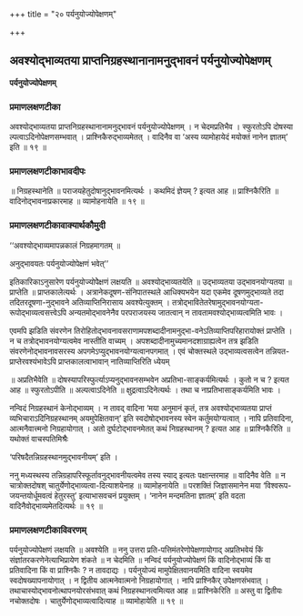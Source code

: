 +++
title = "२० पर्यनुयोज्योपेक्षणम्"

+++


## अवश्योद्भाव्यतया प्राप्तनिग्रहस्थानानामनुद्भावनं पर्यनुयोज्योपेक्षणम्

**पर्यनुयोज्योपेक्षणम्** 

### **प्रमाणलक्षणटीका**

अवश्योद्भाव्यतया प्राप्तनिग्रहस्थानानामनुद्भावनं पर्यनुयोज्योपेक्षणम् । न चेदमप्रतिभैव । स्फुरतोऽपि दोषस्या ल्पत्वाऽदिनोपेक्षणसम्भवात् । प्राश्निकैरुद्भाव्यमेतत् । वादिनैव वा ‘अस्य व्यामोहायेदं मयोक्तं नानेन ज्ञातम्’ इति ॥ १९ ॥

### **प्रमाणलक्षणटीकाभावदीपः**

॥ निग्रहस्थानेति ॥ पराजयहेतुदोषानुद्भावनमित्यर्थः । कथमिदं ज्ञेयम् ? इत्यत आह ॥ प्राश्निकैरिति ॥ वादिनोद्भावनाप्रकारमाह ॥ व्यामोहनायेति ॥ १९ ॥

### **प्रमाणलक्षणटीकावाक्यार्थकौमुदी**

‘‘अवश्योद्भाव्यमापन्नकालं निग्रहमागतम् ॥

अनुद्भावयतः पर्यनुयोज्योपेक्षणं भवेत्’’

इतिकारिकाऽनुसारेण पर्यनुयोज्योपेेक्षणं लक्षयति ॥ अवश्योद्भाव्यतयेति ॥ उद्भाव्यतया उद्भावनयोग्यतया ॥ प्राप्तेति ॥ प्राप्तकालेत्यर्थः । अत्रानेकदूषण-संनिपातस्थले आधिक्यभयेन यदा एकमेव दूषणमुद्भाव्यते तदा तदितरदूषणा-नुद्भावने अतिव्याप्तिनिरासाय अवश्येत्युक्तम् । तत्रोद्भावितेतरेषामुद्भावनयोग्यता-रूपोद्भाव्यत्वसत्त्वेऽपि
अन्यतमोद्भावनेनैव परपराजयस्य जातत्वान् न तावतामवश्योद्भाव्यत्वमिति भावः ।

एवमपि झडिति संवरणेन तिरोहितोद्भावनावसराणामपशब्दादीनामनुद्भा-वनेऽतिव्याप्तिपरिहारायोक्तं प्राप्तेति । न च तत्रोद्भावनयोग्यत्वमेव नास्तीति वाच्यम् । अपशब्दादीनामुच्यमानदशाग्राह्यत्वेन तत्र झडिति संवरणेनोद्भावनावसरस्य अपगमेऽप्युद्भावनयोग्यत्वानपगमात् । एवं चोक्तस्थले उद्भाव्यत्वसत्वेन तन्नियत-प्राप्तेरवश्यंभावेऽपि प्राप्तकालत्वाभावान् नातिव्याप्तिरिति ध्येयम्

॥ अप्रतिभैवेति ॥ दोषस्यापरिस्फुर्त्याऽप्यनुद्भावनसम्भवेन अप्रतिभा-साङ्कर्यमित्यर्थः । कुतो न च ? इत्यत आह ॥ स्फुरतोऽपीति ॥ अल्पत्वाऽदिनेति ॥ क्षुद्रत्वाऽदिनेत्यर्थः । तथा च नाप्रतिभासाङ्कर्यमिति भावः ।

नन्विदं निग्रहस्थानं केनोद्भाव्यम् । न तावद् वादिना ‘मया अनुमानं कृतं, तत्र अवश्योद्भाव्यतया प्राप्तं व्यभिचाराऽदिनिग्रहस्थानम् अयमुपेक्षितवान्’ इति स्वदोषोद्भावनस्य स्वेन कर्तुमयोग्यत्वात् । नापि प्रतिवादिना, आत्मनैवात्त्मनो निग्रहायोगात् । अतो दुर्घटोद्भावनमेतत् कथं निग्रहस्थानम् ? इत्यत आह ॥ प्राश्निकैरिति ॥ यथोक्तं वाचस्पतिमिश्रैः

‘परिषदैतन्निग्रहस्थानमुद्भावनीयम्’ इति ।

ननु मध्यस्थस्य तन्निग्रहापरिस्फूर्तावनुद्भावनीयत्वमेव तस्य स्याद् इत्यतः पक्षान्तरमाह ॥ वादिनैव वेति ॥ न चात्रोक्तदोषश् चातुर्येणोद्भाव्यत्वा-दित्याशयेनाह ॥ व्यामोहनायेति ॥ परशक्तिं जिज्ञासमानेन मया ‘विश्वरूप-जयन्तयोर्धूमवत्वं हेतुरस्तु’ इत्याभासवचनं प्रयुक्तम् । ‘नानेन मन्दमतिना ज्ञातम्’ इति वदता वादिनैवोद्भाव्यमेतदित्यर्थः ॥ १९ ॥

### **प्रमाणलक्षणटीकाविवरणम्**

पर्यनुयोज्योपेक्षणं लक्षयति ॥ अवश्येति ॥ ननु उत्तरा प्रति-पत्तिमंतरेणोपेक्षणायोगाद् अप्रतिभवेयं किं संज्ञांतरकरणेनेत्याभिप्रायेण शंकते ॥ न चेदमिति ॥ नन्विदं पर्यनुयोज्योपेक्षणं किं वादिनोद्भाव्यं किं वा प्रतिवादिना किं वा प्राश्निकैः ? न तावदाद्यः । पर्यनुयोज्यं मामुपेक्षितवानयमिति वादिना स्वयमेव स्वदोषख्यापनायोगात् । न द्वितीय आत्मनेवात्मनो निग्रहायोगात् । नापि प्राश्निकैर् उपेक्षणसंभवात् । तथाचास्योद्भावनोत्थापनयोरसंभवात् कथं निग्रहस्थानत्वमित्यत आह ॥ प्राश्निकेरिति ॥ अस्तु वा द्वितीयः नचोक्तदोषः । चातुर्येणोद्भाव्यत्वादित्याह ॥ व्यामोहायेति ॥ १९ ॥

